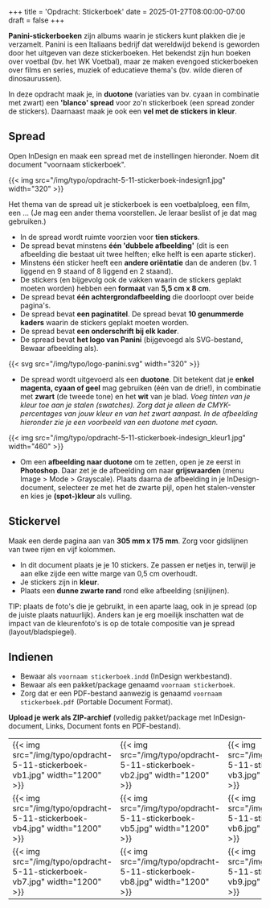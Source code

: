 +++
title = 'Opdracht: Stickerboek'
date = 2025-01-27T08:00:00-07:00
draft = false
+++

**Panini-stickerboeken** zijn albums waarin je stickers kunt plakken die je verzamelt. Panini is een Italiaans bedrijf dat wereldwijd bekend is geworden door het uitgeven van deze stickerboeken. Het bekendst zijn hun boeken over voetbal (bv. het WK Voetbal), maar ze maken evengoed stickerboeken over films en series, muziek of educatieve thema's (bv. wilde dieren of dinosaurussen).

In deze opdracht maak je, in **duotone** (variaties van bv. cyaan in combinatie met zwart) een **'blanco' spread** voor zo'n stickerboek (een spread zonder de stickers). Daarnaast maak je ook een **vel met de stickers in kleur**.

## Spread

Open InDesign en maak een spread met de instellingen hieronder.
Noem dit document "voornaam stickerboek".

{{< img src="/img/typo/opdracht-5-11-stickerboek-indesign1.jpg" width="320" >}}

Het thema van de spread uit je stickerboek is een voetbalploeg, een film, een ... (Je mag een ander thema voorstellen. Je leraar beslist of je dat mag gebruiken.)

- In de spread wordt ruimte voorzien voor **tien stickers**.
- De spread bevat minstens **één 'dubbele afbeelding'** (dit is een afbeelding die bestaat uit twee helften; elke helft is een aparte sticker).
- Minstens één sticker heeft een **andere oriëntatie** dan de anderen (bv. 1 liggend en 9 staand of 8 liggend en 2 staand).
- De stickers (en bijgevolg ook de vakken waarin de stickers geplakt moeten worden) hebben een **formaat** van **5,5 cm x 8 cm**.
- De spread bevat **één achtergrondafbeelding** die doorloopt over beide pagina's.
- De spread bevat **een paginatitel**.
 De spread bevat **10 genummerde kaders** waarin de stickers geplakt moeten worden.
- De spread bevat **een onderschrift bij elk kader**.
- De spread bevat **het logo van Panini** (bijgevoegd als SVG-bestand, Bewaar afbeelding als).

{{< svg src="/img/typo/logo-panini.svg" width="320" >}}


- De spread wordt uitgevoerd als een **duotone**. Dit betekent dat je **enkel magenta, cyaan of geel** mag gebruiken (één van de drie!), in combinatie met **zwart** (de tweede tone) en het **wit** van je blad. *Voeg tinten van je kleur toe aan je stalen (swatches). Zorg dat je alleen de CMYK-percentages van jouw kleur en van het zwart aanpast. In de afbeelding hieronder zie je een voorbeeld van een duotone met cyaan.*

{{< img src="/img/typo/opdracht-5-11-stickerboek-indesign_kleur1.jpg" width="460" >}}

- Om een **afbeelding naar duotone** om te zetten, open je ze eerst in **Photoshop**. Daar zet je de afbeelding om naar **grijswaarden** (menu Image > Mode > Grayscale). Plaats daarna de afbeelding in je InDesign-document, selecteer ze met het de zwarte pijl, open het stalen-venster en kies je **(spot-)kleur** als vulling.

## Stickervel

Maak een derde pagina aan van **305 mm x 175 mm**. Zorg voor gidslijnen van twee rijen en vijf kolommen. 

- In dit document plaats je je 10 stickers. Ze passen er netjes in, terwijl je aan elke zijde een witte marge van 0,5 cm overhoudt.
- Je stickers zijn in **kleur**.
- Plaats een **dunne zwarte rand** rond elke afbeelding (snijlijnen).

TIP: plaats de foto's die je gebruikt, in een aparte laag, ook in je spread (op de juiste plaats natuurlijk). Anders kan je erg moeilijk inschatten wat de impact van de kleurenfoto's is op de totale compositie van je spread (layout/bladspiegel).

## Indienen

- Bewaar als `voornaam stickerboek.indd` (InDesign werkbestand).
- Bewaar als een pakket/package genaamd `voornaam stickerboek`.
- Zorg dat er een PDF-bestand aanwezig is genaamd `voornaam stickerboek.pdf` (Portable Document Format).

**Upload je werk als ZIP-archief** (volledig pakket/package met InDesign-document, Links, Document fonts en PDF-bestand).

| | | |
|-|-|-|
|{{< img src="/img/typo/opdracht-5-11-stickerboek-vb1.jpg" width="1200" >}}|{{< img src="/img/typo/opdracht-5-11-stickerboek-vb2.jpg" width="1200" >}}|{{< img src="/img/typo/opdracht-5-11-stickerboek-vb3.jpg" width="1200" >}}|
|{{< img src="/img/typo/opdracht-5-11-stickerboek-vb4.jpg" width="1200" >}}|{{< img src="/img/typo/opdracht-5-11-stickerboek-vb5.jpg" width="1200" >}}|{{< img src="/img/typo/opdracht-5-11-stickerboek-vb6.jpg" width="1200" >}}|
|{{< img src="/img/typo/opdracht-5-11-stickerboek-vb7.jpg" width="1200" >}}|{{< img src="/img/typo/opdracht-5-11-stickerboek-vb8.jpg" width="1200" >}}|{{< img src="/img/typo/opdracht-5-11-stickerboek-vb9.jpg" width="1200" >}}|